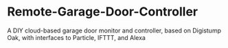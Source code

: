 # Remote-Garage-Door-Controller
A DIY cloud-based garage door monitor and controller, based on Digistump Oak, with interfaces to Particle, IFTTT, and Alexa
